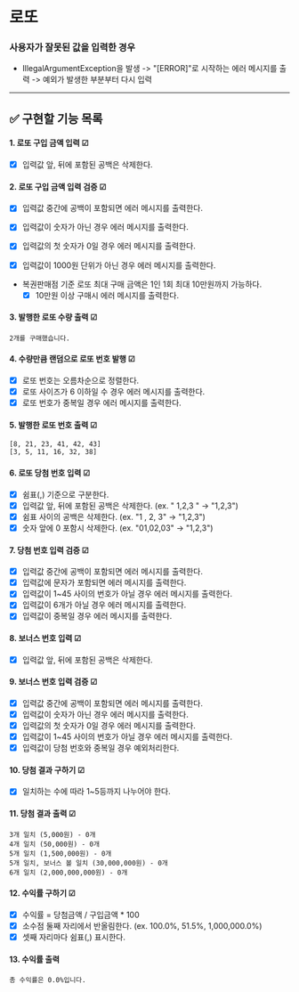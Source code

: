 # 로또
###  사용자가 잘못된 값을 입력한 경우
- IllegalArgumentException을 발생 -> "[ERROR]"로 시작하는 에러 메시지를 출력 -> 예외가 발생한 부분부터 다시 입력

---

## ✅ 구현할 기능 목록
#### 1. 로또 구입 금액 입력 ☑
- [x] 입력값 앞, 뒤에 포함된 공백은 삭제한다.

#### 2. 로또 구입 금액 입력 검증 ☑
- [x] 입력값 중간에 공백이 포함되면 에러 메시지를 출력한다.
- [x] 입력값이 숫자가 아닌 경우 에러 메시지를 출력한다.
- [x] 입력값의 첫 숫자가 0일 경우 에러 메시지를 출력한다.
- [x] 입력값이 1000원 단위가 아닌 경우 에러 메시지를 출력한다.


- 복권판매점 기준 로또 최대 구매 금액은 1인 1회 최대 10만원까지 가능하다.
  - [x] 10만원 이상 구매시 에러 메시지를 출력한다.

#### 3. 발행한 로또 수량 출력 ☑
```
2개를 구매했습니다.
```

#### 4. 수량만큼 랜덤으로 로또 번호 발행 ☑
- [x] 로또 번호는 오름차순으로 정렬한다.
- [x] 로또 사이즈가 6 이하일 수 경우 에러 메시지를 출력한다.
- [x] 로또 번호가 중복일 경우 에러 메시지를 출력한다.

#### 5. 발행한 로또 번호 출력 ☑
```
[8, 21, 23, 41, 42, 43] 
[3, 5, 11, 16, 32, 38] 
```

#### 6. 로또 당첨 번호 입력 ☑
- [x] 쉼표(,) 기준으로 구분한다.
- [x] 입력값 앞, 뒤에 포함된 공백은 삭제한다.  (ex. "     1,2,3     " -> "1,2,3")
- [x] 쉼표 사이의 공백은 삭제한다.  (ex. "1     , 2,     3" -> "1,2,3")
- [x] 숫자 앞에 0 포함시 삭제한다. (ex. "01,02,03" -> "1,2,3")

#### 7. 당첨 번호 입력 검증 ☑
- [x] 입력값 중간에 공백이 포함되면 에러 메시지를 출력한다.
- [x] 입력값에 문자가 포함되면 에러 메시지를 출력한다.
- [x] 입력값이 1~45 사이의 번호가 아닐 경우 에러 메시지를 출력한다.
- [x] 입력값이 6개가 아닐 경우 에러 메시지를 출력한다.
- [x] 입력값이 중복일 경우 에러 메시지를 출력한다.

#### 8. 보너스 번호 입력 ☑
- [x] 입력값 앞, 뒤에 포함된 공백은 삭제한다.

#### 9. 보너스 번호 입력 검증 ☑
- [x] 입력값 중간에 공백이 포함되면 에러 메시지를 출력한다.
- [x] 입력값이 숫자가 아닌 경우 에러 메시지를 출력한다.
- [x] 입력값의 첫 숫자가 0일 경우 에러 메시지를 출력한다.
- [x] 입력값이 1~45 사이의 번호가 아닐 경우 에러 메시지를 출력한다.
- [x] 입력값이 당첨 번호와 중복일 경우 예외처리한다.

#### 10. 당첨 결과 구하기 ☑
- [x] 일치하는 수에 따라 1~5등까지 나누어야 한다.

#### 11. 당첨 결과 출력 ☑
```
3개 일치 (5,000원) - 0개
4개 일치 (50,000원) - 0개
5개 일치 (1,500,000원) - 0개
5개 일치, 보너스 볼 일치 (30,000,000원) - 0개
6개 일치 (2,000,000,000원) - 0개
```

#### 12. 수익률 구하기 ☑
- [x] 수익률 = 당첨금액 / 구입금액 * 100
- [x] 소수점 둘째 자리에서 반올림한다.  (ex. 100.0%, 51.5%, 1,000,000.0%)
- [x] 셋째 자리마다 쉼표(,) 표시한다.

#### 13. 수익률 출력
```
총 수익률은 0.0%입니다.
```
